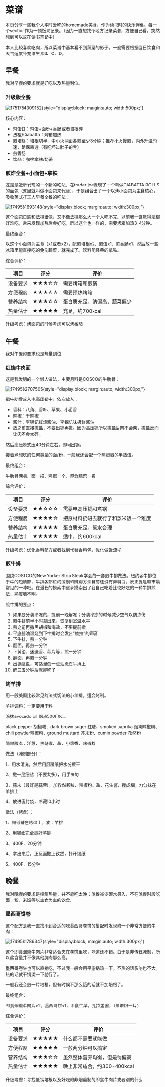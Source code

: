 # 菜谱

本页分享一些我个人平时爱吃的homemade美食，作为读书时的快乐伴侣。每一个section作为一顿饭来记录。（因为一直想找个地方记录菜谱，方便自己看，突然想到可以放在读书笔记中）

本人比较喜欢吃肉，所以菜谱中基本看不到蔬菜的影子。一般需要根据当日饮食和天气适度补充维生素B、C、D。

## 早餐

我对早餐的要求就是好吃以及热量到位。

### 升级版全餐

![1751754309152](image/cuisine/1751754309152.png){style="display:block; margin:auto; width:500px;"}

核心内容：

* 鸡蛋饼：鸡蛋+面粉+香肠或者培根碎
* 法棍/Ciabatta：烤箱加热
* 煎培根：培根切半，中小火两面各煎至少3分钟；推荐小火慢煎，内外升温匀速，确保熟透（有吃坏过肚子的亏）
* 煎香肠
* 饮品：咖啡拿铁/奶茶

### 煎炸全餐+小面包+拿铁

这是最近新发现的一个新的吃法，在trader joe发现了一个叫做CIABATTA ROLLS的面包（这里就叫做小面包来代替），于是组合出了一个以烤小面包为主食核心，吸收英式打工人早餐全餐的吃法：

![1749581693148](image/cuisine/1749581693148.png){style="display:block; margin:auto; width:300px;"}

这个面包口感和法棍很像，又不像法棍那么大一个人吃不完。以前我一直觉得法棍好难吃，后来发现加热后会好吃，所以这个也一样的，需要烤箱加热3-4分钟。

最终组合：

以这个小面包为主食（x1或者x2），配煎培根x2、煎蛋x1、煎香肠x1，然后放一些冰箱里能直接吃的免洗蔬菜，就完成了。饮料配经典的拿铁。

综合评价：

| 项目     | 评分       | 评价                         |
| -------- | ---------- | ---------------------------- |
| 设备要求 | ★★★☆☆ | 需要烤箱和煎锅               |
| 方便程度 | ★★★☆☆ | 需要预热烤箱                 |
| 营养结构 | ★★★☆☆ | 蛋白质充足，钠偏高，蔬菜偏少 |
| 热量估计 | ★★★★★ | 充足，约700kcal              |

升级考虑：烤面包的时候考虑可以烤番茄

## 午餐

我对午餐的要求也是热量到位

### 红烧牛肉面

这是我发明的一个懒人做法，主要用料是COSCO的牛肋骨：

![1749582707505](image/cuisine/1749582707505.png){style="display:block; margin:auto; width:300px;"}

把牛肋骨放入电高压锅中，依次放入：

* 香料：八角、香叶、草果、小茴香
* 辣椒：干辣椒
* 酱汁：李锦记红烧酱油、李锦记味极鲜酱油
* 放之前直接撒盐，不要出锅再撒。因为高压锅所以撒盐后肉不会柴，撒盐反而让肉不会太碎。

然后高压模式压40分钟左右，即可出锅。

接着煮想吃的任何类型的面/粉，一般我还会配一个蒸蛋器的半熟蛋。

最终组合：

牛肋骨两根，面一把，鸡蛋一个，即食蔬菜一把

综合评价：

| 项目     | 评分       | 评价                                 |
| -------- | ---------- | ------------------------------------ |
| 设备要求 | ★★☆☆☆ | 需要电高压锅和煮锅                   |
| 方便程度 | ★★★★☆ | 把原材料扔进去就行了和蒸米饭一个难度 |
| 营养结构 | ★★★★★ | 蛋白质充足，碳水合理                 |
| 热量估计 | ★★★★★ | 适中，约600kcal                      |

升级考虑：优化香料配方或者找到代替香料包，优化做饭流程

### 煎牛排

围绕COSTCO的New Yorker Strip Steak学会的一套煎牛排做法。纽约客牛排位于牛的短腰部，牛排各部位的区别和辨别方法目前还没有弄明白，反正就是超市最常见的一种吧。在漫长的摸索中逐步摸索出了我自己吃着比较好吃的一种牛排煎法，熟度咱不明。

煎牛排的要点：

1. 如果是分装冷冻的，提前一晚解冻；分装冷冻的时候减少空气以防冻伤
2. 煎牛排前半小时拿出来，恢复到室温水平
3. 煎之前再撒黑胡椒和海盐，不要提前撒
4. 平底锅油温烧到下牛排时会发出“兹拉”的声音
5. 下牛排，煎一分钟
6. 翻面，再煎一分钟
7. 下黄油、迷迭香、蒜片等，煎一分钟
8. 翻面，再煎一分钟
9. 出锅装盘，可适量倒一点油撒在牛排上
10. 醒三五分钟后就能吃了

### 烤羊排

用一般美国比较常见的法式切法的小羊排，适合烤制。

羊排调料：一定要用干料

涂抹avocado oil 烟点500F以上

black pepper 胡椒粉、dark brown suger 红糖、smoked paprika 烟熏辣椒粉、chili powder辣椒粉、ground mustard 芥末粉、cumin powder 孜然粉

简单版本：洋葱、黑胡椒、盐、小茴香、辣椒粉

做法（腌制部分）：

1、用水清洗，然后用厨房纸把水分擦干

2、撒一层细盐（不要太多），用手抹匀

3、蒜末（最好是蒜蓉），加孜然颗粒、辣椒粉、盐、花生酱，搅成糊，均匀抹在羊排上

4、放进密封袋，冷藏10小时

做法（烤盘）：

1、锡纸铺在烤盘上，放上羊排

2、用锡纸完全裹好羊排

3、400F，20分钟

4、拿出来后，正反面撒上孜然，打开锡纸

5、400F，15分钟

## 晚餐

我对晚餐的要求是控制热量，并不能吃太晚；晚餐减少碳水摄入，不在晚餐时段吃面、粉、米饭等以主食为主的饮食。

### 墨西哥饼卷

这个配方是我一直找不到合适的吃墨西哥卷饼的搭配时发现的一个非常方便的牛肉：

![1749581786347](image/cuisine/1749581786347.png){style="display:block; margin:auto; width:300px;"}

这个即食烟熏牛肉片非常适合夹在卷饼里吃，味道还不错。由于是非传统腌制，所以盐含量并不像其他腌肉那么高。

墨西哥卷饼也可以直接吃，不过我一般会用平底锅热一下，不热的话影响也不大。热的话就干锅烫一下就行了。

一般我还会煎一片培根，但有时候不那么饿的话就不加培根了。

最终组合：

即食烟熏牛肉片x2，墨西哥饼x1，即食生菜，是拉差酱，（煎培根一片）

综合评价：

| 项目     | 评分       | 评价                         |
| -------- | ---------- | ---------------------------- |
| 设备要求 | ★★★★★ | 什么都不需要就能做           |
| 方便程度 | ★★★★★ | 一般两分钟可以搞定           |
| 营养结构 | ★★★☆☆ | 虽然整体营养均衡，但是钠偏高 |
| 热量估计 | ★★★★★ | 晚上非常适合，约300-400kcal  |

升级考虑：寻找低钠培根以及好吃的非烟熏制的即食牛肉片或者别的什么
